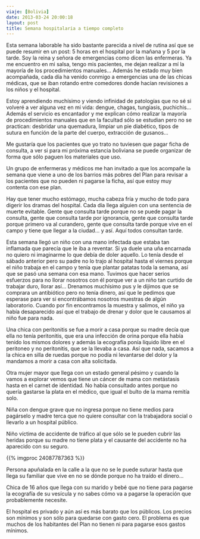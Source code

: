 ```yaml
---
viaje: [Bolivia]
date: 2013-03-24 20:00:18
layout: post
title: Semana hospitalaria a tiempo completo
---
```

Esta semana laborable ha sido bastante parecida a nivel de rutina así que se puede resumir en un post: 5 horas en el hospital por la mañana y 5 por la tarde. Soy la reina y señora de emergencias como dicen las enfermeras. Ya me encuentro en mi salsa, tengo mis pacientes, me dejan realizar a mí la mayoría de los procedimientos manuales... Además he estado muy bien acompañada, cada día ha venido conmigo a emergencias una de las chicas médicas, que se iban rotando entre comedores donde hacían revisiones a los niños y el hospital.

Estoy aprendiendo muchísimo y viendo infinidad de patologías que no sé si volveré a ver alguna vez en mi vida: dengue, chagas, tungiasis, puchichis... Además el servicio es encantador y me explican cómo realizar la mayoría de procedimientos manuales que en la facultad sólo se estudian pero no se practican: desbridar una quemadura, limpiar un pie diabético, tipos de sutura en función de la parte del cuerpo, extracción de gusanos...

Me gustaría que los pacientes que yo trato no tuviesen que pagar ficha de consulta, a ver si para mi próxima estancia boliviana se puede organizar de forma que sólo paguen los materiales que uso.

Un grupo de enfermeras y médicos me han invitado a que los acompañe la semana que viene a uno de los barrios más pobres del Plan para revisar a los pacientes que no pueden ni pagarse la ficha, así que estoy muy contenta con ese plan.

Hay que tener mucho estómago, mucha cabeza fría y mucho de todo para digerir los dramas del hospital. Cada día llega alguien con una sentencia de muerte evitable. Gente que consulta tarde porque no se puede pagar la consulta, gente que consulta tarde por ignorancia, gente que consulta tarde porque primero va al curandero, gente que consulta tarde porque vive en el campo y tiene que llegar a la ciudad... y así. Aquí todos consultan tarde.

Esta semana llegó un niño con una mano infectada que estaba tan inflamada que parecía que le iba a reventar. Si ya duele una uña encarnada no quiero ni imaginarme lo que debía de doler aquello. Lo tenía desde el sábado anterior pero su padre no lo trajo al hospital hasta el viernes porque el niño trabaja en el campo y tenía que plantar patatas toda la semana, así que se pasó una semana con esa mano. Tuvimos que hacer serios esfuerzos para no llorar nosotros con él porque ver a un niño tan curtido de trabajar duro, llorar así... Drenamos muchísimo pus y le dijimos que se comprara un antibiótico pero no tenía dinero, así que le pedimos que esperase para ver si encontrábamos nosotros muestras de algún laboratorio. Cuando por fin encontramos la muestra y salimos, el niño ya había desaparecido así que el trabajo de drenar y dolor que le causamos al niño fue para nada.

Una chica con peritonitis se fue a morir a casa porque su madre decía que ella no tenía peritonitis, que era una infección de orina porque ella había tenido los mismos dolores y además la ecografía ponía líquido libre en el peritoneo y no peritonitis, que se la llevaba a casa. Así que nada, sacamos a la chica en silla de ruedas porque no podía ni levantarse del dolor y la mandamos a morir a casa con alta solicitada.

Otra mujer mayor que llega con un estado general pésimo y cuando la vamos a explorar vemos que tiene un cáncer de mama con metástasis hasta en el carnet de identidad. No había consultado antes porque no quería gastarse la plata en el médico, que igual el bulto de la mama remitía solo.

Niña con dengue grave que no ingresa porque no tiene medios para pagárselo y madre terca que no quiere consultar con la trabajadora social o llevarlo a un hospital público.

Niño víctima de accidente de tráfico al que sólo se le pueden cubrir las heridas porque su madre no tiene plata y el causante del accidente no ha aparecido con su seguro.

{{% imgproc 24087787363 %}}

Persona apuñalada en la calle a la que no se le puede suturar hasta que llega su familiar que vive en no se dónde porque no ha traído el dinero...

Chica de 16 años que llega con su marido y bebé que no tiene para pagarse la ecografía de su vesícula y no sabes cómo va a pagarse la operación que probablemente necesite.

El hospital es privado y aún así es más barato que los públicos. Los precios son mínimos y son sólo para quedarse con gasto cero. El problema es que muchos de los habitantes del Plan no tienen ni para pagarse esos gastos mínimos.

<img src="https://lh6.ggpht.com/w3BGiCjbyMCiUnvieuDq17PZjqDg3dFoljZerRq1ywqxa8MMNAjJ2WMuc7zNtNhFG0RTHSsZbuh0VNJAd3mRoQ" alt="" data-key="5110213">